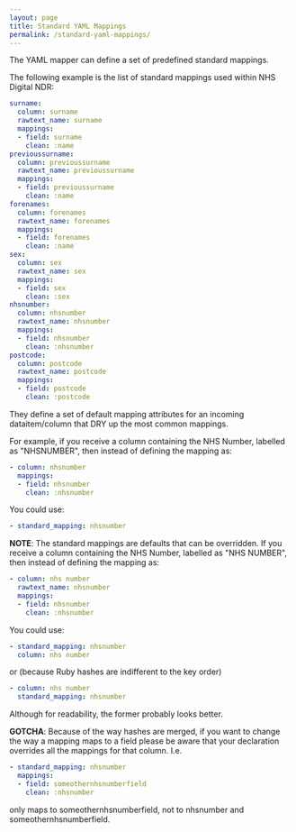 ```yaml
---
layout: page
title: Standard YAML Mappings
permalink: /standard-yaml-mappings/
---
```


The YAML mapper can define a set of predefined standard mappings.

The following example is the list of standard mappings used within NHS Digital NDR:

```yaml
surname:
  column: surname
  rawtext_name: surname
  mappings:
  - field: surname
    clean: :name
previoussurname:
  column: previoussurname
  rawtext_name: previoussurname
  mappings:
  - field: previoussurname
    clean: :name
forenames:
  column: forenames
  rawtext_name: forenames
  mappings:
  - field: forenames
    clean: :name
sex:
  column: sex
  rawtext_name: sex
  mappings:
  - field: sex
    clean: :sex
nhsnumber:
  column: nhsnumber
  rawtext_name: nhsnumber
  mappings:
  - field: nhsnumber
    clean: :nhsnumber
postcode:
  column: postcode
  rawtext_name: postcode
  mappings: 
  - field: postcode
    clean: :postcode
```

They define a set of default mapping attributes for an incoming dataitem/column that DRY up the most common mappings.

For example, if you receive a column containing the NHS Number, labelled as "NHSNUMBER", then instead of defining the mapping as:

```yaml
- column: nhsnumber
  mappings:
  - field: nhsnumber
    clean: :nhsnumber
```

You could use:

```yaml
- standard_mapping: nhsnumber
```

**NOTE**: The standard mappings are defaults that can be overridden. If you receive a column containing the NHS Number, labelled as "NHS NUMBER", then instead of defining the mapping as:

```yaml
- column: nhs number
  rawtext_name: nhsnumber
  mappings:
  - field: nhsnumber
    clean: :nhsnumber
```

You could use:

```yaml
- standard_mapping: nhsnumber
  column: nhs number
```

or (because Ruby hashes are indifferent to the key order)

```yaml
- column: nhs number
  standard_mapping: nhsnumber
```

Although for readability, the former probably looks better.

**GOTCHA**: Because of the way hashes are merged, if you want to change the way a mapping maps to a field please be aware that your declaration overrides all the mappings for that column. I.e. 

```yaml
- standard_mapping: nhsnumber
  mappings:
  - field: someothernhsnumberfield
    clean: :nhsnumber
```

only maps to someothernhsnumberfield, not to nhsnumber and someothernhsnumberfield.
